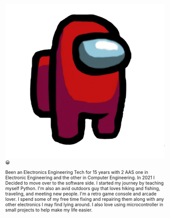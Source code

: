 ![Header](images/readme_header.png)
😀

Been an Electronics Engineering Tech for 15 years with 2 AAS one in Electronic Engineering and the other in Computer Engineering. In 2021 I Decided to move over to the software side. I started my journey by teaching myself Python. I'm also an avid outdoors guy that loves hiking and fishing, traveling, and meeting new people. I'm a retro game console and arcade lover. I spend some of my free time fixing and repairing them along with any other electronics I may find lying around. I also love using microcontroller in small projects to help make my life easier. 
